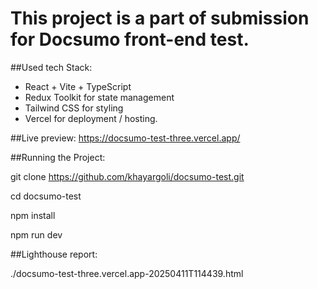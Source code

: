 # This project is a part of submission for Docsumo front-end test.

##Used tech Stack:

- React + Vite + TypeScript 
- Redux Toolkit for state management
- Tailwind CSS for styling
- Vercel for deployment / hosting.

##Live preview: https://docsumo-test-three.vercel.app/

##Running the Project: 

git clone https://github.com/khayargoli/docsumo-test.git

cd docsumo-test

npm install

npm run dev


##Lighthouse report:

./docsumo-test-three.vercel.app-20250411T114439.html
